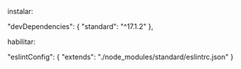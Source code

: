 instalar:

"devDependencies": {
"standard": "^17.1.2"
},

habilitar:

"eslintConfig": {
"extends": "./node_modules/standard/eslintrc.json"
}

